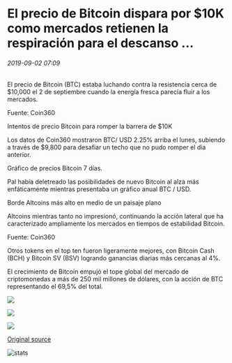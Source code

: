 # El precio de Bitcoin dispara por $10K como mercados retienen la respiración para el descanso ...

###### 2019-09-02 07:09

El precio de Bitcoin (BTC) estaba luchando contra la resistencia cerca de $10,000 el 2 de septiembre cuando la energía fresca parecía fluir a los mercados.

Fuente: Coin360

Intentos de precio Bitcoin para romper la barrera de $10K

Los datos de Coin360 mostraron BTC/ USD 2.25% arriba el lunes, subiendo a través de $9,800 para desafiar un techo que no pudo romper el día anterior.

Gráfico de precios Bitcoin 7 días.

Pal había deletreado las posibilidades de nuevo Bitcoin al alza más enfáticamente mientras presentaba un gráfico anual BTC / USD.

Borde Altcoins más alto en medio de un paisaje plano

Altcoins mientras tanto no impresionó, continuando la acción lateral que ha caracterizado ampliamente los mercados en tiempos de estabilidad Bitcoin.

Fuente: Coin360

Otros tokens en el top ten fueron ligeramente mejores, con Bitcoin Cash (BCH) y Bitcoin SV (BSV) logrando ganancias diarias más cercanas al 4%.

El crecimiento de Bitcoin empujó el tope global del mercado de criptomonedas a más de 250 mil millones de dólares, con la acción de BTC representando el 69,5% del total.

![](https://s3.cointelegraph.com/storage/uploads/view/253191c37e5f1c974805d18a2236867b.png)

![](https://s3.cointelegraph.com/storage/uploads/view/69433fd1234baf24fc1d23a3cc333dc4.png)

![](https://s3.cointelegraph.com/storage/uploads/view/de7117d9781332bde93577b140aa46b2.png)

[Original source](https://cointelegraph.com/news/bitcoin-price-shoots-for-10k-as-markets-hold-breath-for-breakout)

![stats](https://c.statcounter.com/11760860/0/a89fa40b/1/ "stats")